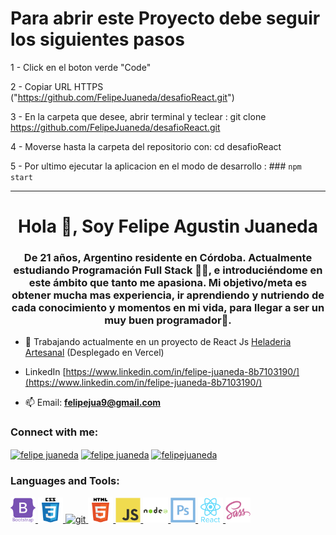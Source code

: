 # Para abrir este Proyecto debe seguir los siguientes pasos

1 - Click en el boton verde "Code"

2 - Copiar URL HTTPS ("https://github.com/FelipeJuaneda/desafioReact.git")

3 - En la carpeta que desee, abrir terminal y teclear : git clone https://github.com/FelipeJuaneda/desafioReact.git

4 - Moverse hasta la carpeta del repositorio con: cd desafioReact

5 - Por ultimo ejecutar la aplicacion en el modo de desarrollo : ### `npm start`

<hr>

<h1 align="center">Hola 👋, Soy Felipe Agustin Juaneda</h1>
<h3 align="center">De 21 años, Argentino residente en Córdoba. Actualmente estudiando Programación Full Stack 👨‍🎓, e introduciéndome en este ámbito que tanto me apasiona.   Mi objetivo/meta es obtener mucha mas experiencia, ir aprendiendo y nutriendo de cada conocimiento y momentos en mi vida, para llegar a ser un muy buen programador🎯.</h3>

- 🔭 Trabajando actualmente en un proyecto de React Js [Heladeria Artesanal](https://primer-app.vercel.app/) (Desplegado en Vercel)

- LinkedIn [https://www.linkedin.com/in/felipe-juaneda-8b7103190/](https://www.linkedin.com/in/felipe-juaneda-8b7103190/)

- 📫 Email: **felipejua9@gmail.com**

<h3 align="left">Connect with me:</h3>
<p align="left">
<a href="https://www.linkedin.com/in/felipe-juaneda-8b7103190/" target="blank"><img align="center" src="https://raw.githubusercontent.com/rahuldkjain/github-profile-readme-generator/master/src/images/icons/Social/linked-in-alt.svg" alt="felipe juaneda" height="30" width="40" /></a>
<a href="https://fb.com/felipe juaneda" target="blank"><img align="center" src="https://raw.githubusercontent.com/rahuldkjain/github-profile-readme-generator/master/src/images/icons/Social/facebook.svg" alt="felipe juaneda" height="30" width="40" /></a>
<a href="https://instagram.com/felipejuaneda" target="blank"><img align="center" src="https://raw.githubusercontent.com/rahuldkjain/github-profile-readme-generator/master/src/images/icons/Social/instagram.svg" alt="felipejuaneda" height="30" width="40" /></a>
</p>

<h3 align="left">Languages and Tools:</h3>
<p align="left"> <a href="https://getbootstrap.com" target="_blank" rel="noreferrer"> <img src="https://raw.githubusercontent.com/devicons/devicon/master/icons/bootstrap/bootstrap-plain-wordmark.svg" alt="bootstrap" width="40" height="40"/> </a> <a href="https://www.w3schools.com/css/" target="_blank" rel="noreferrer"> <img src="https://raw.githubusercontent.com/devicons/devicon/master/icons/css3/css3-original-wordmark.svg" alt="css3" width="40" height="40"/> </a> <a href="https://git-scm.com/" target="_blank" rel="noreferrer"> <img src="https://www.vectorlogo.zone/logos/git-scm/git-scm-icon.svg" alt="git" width="40" height="40"/> </a> <a href="https://www.w3.org/html/" target="_blank" rel="noreferrer"> <img src="https://raw.githubusercontent.com/devicons/devicon/master/icons/html5/html5-original-wordmark.svg" alt="html5" width="40" height="40"/> </a> <a href="https://developer.mozilla.org/en-US/docs/Web/JavaScript" target="_blank" rel="noreferrer"> <img src="https://raw.githubusercontent.com/devicons/devicon/master/icons/javascript/javascript-original.svg" alt="javascript" width="40" height="40"/> </a> <a href="https://nodejs.org" target="_blank" rel="noreferrer"> <img src="https://raw.githubusercontent.com/devicons/devicon/master/icons/nodejs/nodejs-original-wordmark.svg" alt="nodejs" width="40" height="40"/> </a> <a href="https://www.photoshop.com/en" target="_blank" rel="noreferrer"> <img src="https://raw.githubusercontent.com/devicons/devicon/master/icons/photoshop/photoshop-line.svg" alt="photoshop" width="40" height="40"/> </a> <a href="https://reactjs.org/" target="_blank" rel="noreferrer"> <img src="https://raw.githubusercontent.com/devicons/devicon/master/icons/react/react-original-wordmark.svg" alt="react" width="40" height="40"/> </a> <a href="https://sass-lang.com" target="_blank" rel="noreferrer"> <img src="https://raw.githubusercontent.com/devicons/devicon/master/icons/sass/sass-original.svg" alt="sass" width="40" height="40"/> </a> </p>
